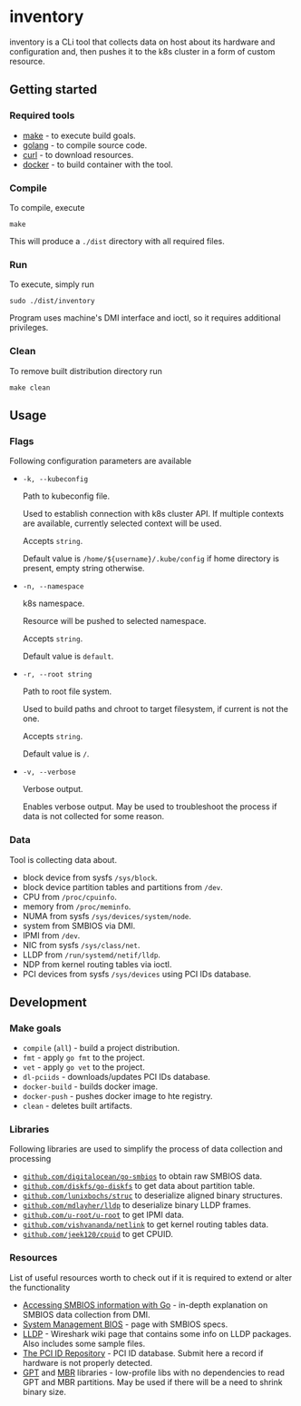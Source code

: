 # inventory

inventory is a CLi tool that collects data on host about its hardware and configuration and, 
then pushes it to the k8s cluster in a form of custom resource. 

## Getting started

### Required tools

- [make](https://www.gnu.org/software/make/) - to execute build goals.
- [golang](https://golang.org/) - to compile source code.
- [curl](https://curl.se/) - to download resources.
- [docker](https://www.docker.com/) - to build container with the tool.

### Compile

To compile, execute

    make 

This will produce a `./dist` directory with all required files. 

### Run

To execute, simply run  

    sudo ./dist/inventory

Program uses machine's DMI interface and ioctl, so it requires additional privileges.

### Clean

To remove built distribution directory run

    make clean

## Usage

### Flags

Following configuration parameters are available 

- `-k, --kubeconfig`
  
    Path to kubeconfig file.
    
    Used to establish connection with k8s cluster API. If multiple contexts are available, 
  currently selected context will be used. 
  
    Accepts `string`.
  
    Default value is `/home/${username}/.kube/config` if home directory is  present, empty string otherwise.
  
- `-n, --namespace`
  
    k8s namespace.
    
    Resource will be pushed to selected namespace.
    
    Accepts `string`.
    
    Default value is `default`.
  
- `-r, --root string`
  
    Path to root file system.
    
    Used to build paths and chroot to target filesystem, if current is not the one.
    
    Accepts `string`.
    
    Default value is `/`.
  
- `-v, --verbose`
  
    Verbose output. 
  
    Enables verbose output. May be used to troubleshoot the process if data is not collected for some reason.

### Data

Tool is collecting data about.
- block device from sysfs `/sys/block`.
- block device partition tables and partitions from `/dev`.
- CPU from `/proc/cpuinfo`.
- memory from `/proc/meminfo`.
- NUMA from sysfs `/sys/devices/system/node`.
- system from SMBIOS via DMI.
- IPMI from `/dev`.
- NIC from sysfs `/sys/class/net`.
- LLDP from `/run/systemd/netif/lldp`.
- NDP from kernel routing tables via ioctl.
- PCI devices from sysfs `/sys/devices` using PCI IDs database.

## Development

### Make goals

- `compile` (`all`) - build a project distribution.
- `fmt` - apply `go fmt` to the project.
- `vet` - apply `go vet` to the project.
- `dl-pciids` - downloads/updates PCI IDs database.
- `docker-build` - builds docker image.
- `docker-push` - pushes docker image to hte registry.
- `clean` - deletes built artifacts.

### Libraries

Following libraries are used to simplify the process of data collection and processing

- [`github.com/digitalocean/go-smbios`](https://github.com/digitalocean/go-smbios) to obtain raw SMBIOS data.
- [`github.com/diskfs/go-diskfs`](https://github.com/diskfs/go-diskfs) to get data about partition table.
- [`github.com/lunixbochs/struc`](https://github.com/lunixbochs/struc) to deserialize aligned binary structures.
- [`github.com/mdlayher/lldp`](https://github.com/mdlayher/lldp) to deserialize binary LLDP frames.
- [`github.com/u-root/u-root`](https://github.com/u-root/u-root) to get IPMI data.
- [`github.com/vishvananda/netlink`](https://github.com/vishvananda/netlink) to get kernel routing tables data.
- [`github.com/jeek120/cpuid`](https://github.com/jeek120/cpuid) to get CPUID.

### Resources

List of useful resources worth to check out if it is required to extend or alter the functionality

- [Accessing SMBIOS information with Go](https://mdlayher.com/blog/accessing-smbios-information-with-go/) - 
  in-depth explanation on SMBIOS data collection from DMI.
- [System Management BIOS](https://www.dmtf.org/standards/smbios) - page with SMBIOS specs.   
- [LLDP](https://wiki.wireshark.org/LinkLayerDiscoveryProtocol) - Wireshark wiki page that contains some info on LLDP packages.
  Also includes some sample files.
- [The PCI ID Repository](https://pci-ids.ucw.cz/) - PCI ID database. Submit here a record if hardware is not properly detected.
- [GPT](https://github.com/rekby/gpt) and [MBR](https://github.com/rekby/mbr) libraries - low-profile libs with no dependencies to read GPT and MBR partitions. 
  May be used if there will be a need to shrink binary size.

